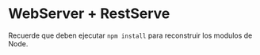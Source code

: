 # WebServer + RestServe

Recuerde que deben ejecutar ```npm install``` para reconstruir los
modulos de Node.